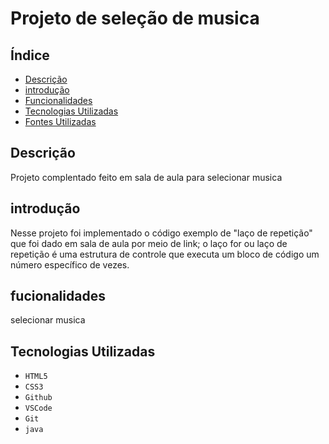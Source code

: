 # Projeto de seleção de musica

## Índice 

* [Descrição](#descrição)
* [introdução](#introdução)
* [Funcionalidades](#fucionalidades)
* [Tecnologias Utilizadas](#fontes-utilizadas)
* [Fontes Utilizadas](#fontes-utilizadas)

## Descrição
Projeto complentado feito em sala de aula para selecionar musica
## introdução 
Nesse projeto foi implementado o código exemplo de "laço de repetição" que foi dado em sala de aula por meio de link;
o laço for ou laço de repetição é uma estrutura de controle que executa um bloco de código um número específico de vezes.
## fucionalidades
selecionar musica
## Tecnologias Utilizadas
* ``HTML5``
* ``CSS3``
* ``Github``
* ``VSCode``
* ``Git``
* ``java``